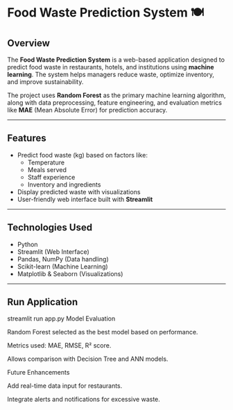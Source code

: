 # Food Waste Prediction System 🍽️

## Overview
The **Food Waste Prediction System** is a web-based application designed to predict food waste in restaurants, hotels, and institutions using **machine learning**. The system helps managers reduce waste, optimize inventory, and improve sustainability.

The project uses **Random Forest** as the primary machine learning algorithm, along with data preprocessing, feature engineering, and evaluation metrics like **MAE** (Mean Absolute Error) for prediction accuracy.

---

## Features
- Predict food waste (kg) based on factors like:
  - Temperature
  - Meals served
  - Staff experience
  - Inventory and ingredients
- Display predicted waste with visualizations
- User-friendly web interface built with **Streamlit**

---

## Technologies Used
- Python 
- Streamlit (Web Interface)
- Pandas, NumPy (Data handling)
- Scikit-learn (Machine Learning)
- Matplotlib & Seaborn (Visualizations)

---
## Run Application
streamlit run app.py
Model Evaluation

Random Forest selected as the best model based on performance.

Metrics used: MAE, RMSE, R² score.

Allows comparison with Decision Tree and ANN models.

Future Enhancements

Add real-time data input for restaurants.

Integrate alerts and notifications for excessive waste.


